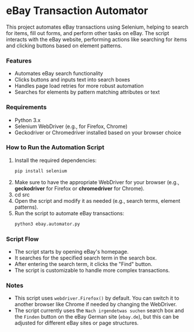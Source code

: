 # eBay Transaction Automator

This project automates eBay transactions using Selenium, helping to search for items, fill out forms, and perform other tasks on eBay. The script interacts with the eBay website, performing actions like searching for items and clicking buttons based on element patterns.

### Features

- Automates eBay search functionality
- Clicks buttons and inputs text into search boxes
- Handles page load retries for more robust automation
- Searches for elements by pattern matching attributes or text

### Requirements

- Python 3.x
- Selenium WebDriver (e.g., for Firefox, Chrome)
- Geckodriver or Chromedriver installed based on your browser choice

### How to Run the Automation Script

1. Install the required dependencies:
    ```bash
    pip install selenium
    ```
2. Make sure to have the appropriate WebDriver for your browser (e.g., **geckodriver** for Firefox or **chromedriver** for Chrome).
3. cd src
4. Open the script and modify it as needed (e.g., search terms, element patterns).
5. Run the script to automate eBay transactions:
    ```bash
    python3 ebay.automator.py
    ```

### Script Flow

- The script starts by opening eBay's homepage.
- It searches for the specified search term in the search box.
- After entering the search term, it clicks the "Find" button.
- The script is customizable to handle more complex transactions.

### Notes

- This script uses `webdriver.Firefox()` by default. You can switch it to another browser like Chrome if needed by changing the WebDriver.
- The script currently uses the `Nach irgendetwas suchen` search box and the `Finden` button on the eBay German site (`ebay.de`), but this can be adjusted for different eBay sites or page structures.
